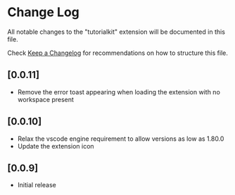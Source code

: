 # Change Log

All notable changes to the "tutorialkit" extension will be documented in this file.

Check [Keep a Changelog](http://keepachangelog.com/) for recommendations on how to structure this file.

## [0.0.11]

- Remove the error toast appearing when loading the extension with no workspace present

## [0.0.10]

- Relax the vscode engine requirement to allow versions as low as 1.80.0
- Update the extension icon

## [0.0.9]

- Initial release
